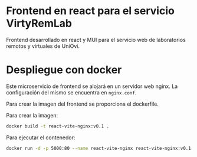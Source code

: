 # Frontend en react para el servicio VirtyRemLab

Frontend desarrollado en react y MUI para el servicio web de laboratorios remotos y virtuales de UniOvi. 

# Despliegue con docker

Este microservicio de frontend se alojará en un servidor web nginx. La configuración del mismo se encuentra en ```nginx.conf```.

Para crear la imagen del frontend se proporciona el dockerfile. 

Para crear la imagen:
```bash
docker build -t react-vite-nginx:v0.1 .
```

Para ejecutar el contenedor:
```bash
docker run -d -p 5000:80 --name react-vite-nginx react-vite-nginx:v0.1
```
